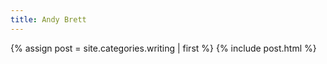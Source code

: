 ```yaml
---
title: Andy Brett
---
```


{% assign post = site.categories.writing | first %}
{% include post.html %}

